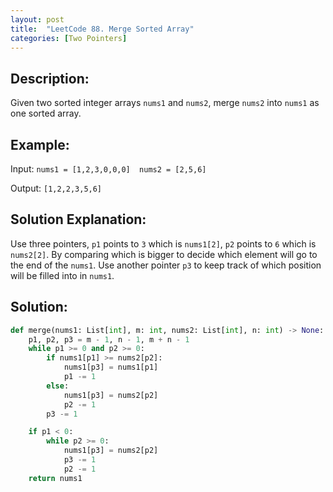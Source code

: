 ```yaml
---
layout: post
title:  "LeetCode 88. Merge Sorted Array"
categories: [Two Pointers]
---
```


## Description:
Given two sorted integer arrays `nums1` and `nums2`, merge `nums2` into `nums1` as one sorted array.

## Example:
Input: `nums1 = [1,2,3,0,0,0]  nums2 = [2,5,6]`

Output: `[1,2,2,3,5,6]`

## Solution Explanation:
Use three pointers, `p1` points to `3` which is `nums1[2]`, `p2` points to `6` which is `nums2[2]`. By comparing which is bigger to decide which element will go to the end of the `nums1`. Use another pointer `p3` to keep track of which position will be filled into in `nums1`.

## Solution:
```python
def merge(nums1: List[int], m: int, nums2: List[int], n: int) -> None:
    p1, p2, p3 = m - 1, n - 1, m + n - 1
    while p1 >= 0 and p2 >= 0:
        if nums1[p1] >= nums2[p2]:
            nums1[p3] = nums1[p1]
            p1 -= 1
        else:
            nums1[p3] = nums2[p2]
            p2 -= 1
        p3 -= 1

    if p1 < 0:
        while p2 >= 0:
            nums1[p3] = nums2[p2]
            p3 -= 1
            p2 -= 1
    return nums1
```

